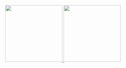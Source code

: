 <div align="center">
  <a href="https://github.com/JhonatanSiqueira">
  <img height="180em" src="https://github-readme-stats.vercel.app/api?username=JhonatanSiqueira&show_icons=true&theme=react&include_all_commits=true&count_private=true"/>
  <img height="180em" src="https://github-readme-stats.vercel.app/api/top-langs/?username=JhonatanSiqueira&layout=compact&langs_count=7&theme=react"/>
</div>
  
